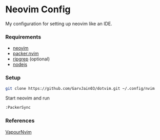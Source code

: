 # Neovim Config

My configuration for setting up neovim like an IDE.

### Requirements

- <a href="https://neovim.io/">neovim</a> <br/>
- <a href="https://github.com/wbthomason/packer.nvim">packer.nvim</a> <br/>
- <a href="https://github.com/BurntSushi/ripgrep">ripgrep</a> (optional) <br/>
- <a href="https://nodejs.org/en/">nodejs</a>

### Setup

```bash
git clone https://github.com/GarvJain03/dotvim.git ~/.config/nvim
```

Start neovim and run

```bash
:PackerSync
```
### References
<a href="https://github.com/VapourNvim/VapourNvim">VapourNvim</a>
